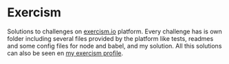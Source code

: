 # Exercism
Solutions to challenges on [exercism.io](https://exercism.io) platform. Every challenge has is own folder including several files
provided by the platform like tests, readmes and some config files for node and babel, and my solution. All this solutions can also
be seen en [my exercism profile](https://exercism.io/profiles/fcosueza).
